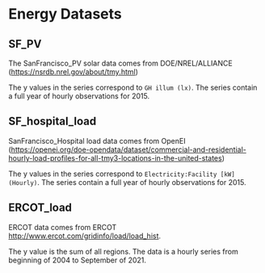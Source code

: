 # Energy Datasets

 ## SF_PV
 The SanFrancisco_PV solar data comes from DOE/NREL/ALLIANCE (https://nsrdb.nrel.gov/about/tmy.html) 
  
 The y values in the series correspond to  `GH illum (lx)`. The series contain a full year of hourly observations for 2015.
 
 ## SF_hospital_load
 SanFrancisco_Hospital load data comes from OpenEI (https://openei.org/doe-opendata/dataset/commercial-and-residential-hourly-load-profiles-for-all-tmy3-locations-in-the-united-states)
 
 The y values in the series correspond to  `Electricity:Facility [kW](Hourly)`. The series contain a full year of hourly observations for 2015.
 
 
 ## ERCOT_load
 ERCOT data comes from ERCOT http://www.ercot.com/gridinfo/load/load_hist.
 
 The y value is the sum of all regions. 
 The data is a hourly series from beginning of 2004 to September of 2021.


